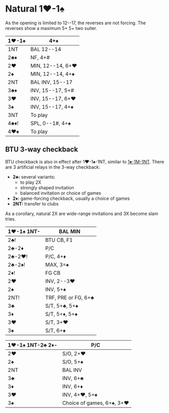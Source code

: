 # Natural 1♥-1♠

As the opening is limited to 12--17, the reverses are not forcing.  The reverses
show a maximum 5+ 5+ two suiter.

| 1♥-1♠  | 4+♠ |
|--------|-----|
| 1NT    | BAL 12--14
| 2♣♦    | NF, 4+#
| 2♥     | MIN, 12--14, 6+♥
| 2♠     | MIN, 12--14, 4+♠
| 2NT    | BAL INV, 15--17
| 3♣♦    | INV, 15--17, 5+#
| 3♥     | INV, 15--17, 6+♥
| 3♠     | INV, 15--17, 4+♠
| 3NT    | To play
| 4♣♦!   | SPL, 0--1#, 4+♠
| 4♥♠    | To play

## BTU 3-way checkback

BTU checkback is also in effect after 1♥-1♠-1NT, similar to [1♦-1M-1NT][btucb].
There are 3 artificial relays in the 3-way checkback:

- **2♣:** several variants:
  - to play 2X
  - strongly shaped invitation
  - balanced invitation or choice of games
- **2♦:** game-forcing checkback, usually a choice of games
- **2NT:** transfer to clubs

As a corollary, natural 2X are wide-range invitations and 3X become slam tries.

[btucb]: ../1D/1M.md#btu-3-way-checkback

| 1♥-1♠ 1NT- | BAL MIN |
|------------|---------|
| 2♣!        | BTU CB, F1
| 2♣-2♦      | P/C
| 2♣-2♥!     | P/C, 4+♦
| 2♣-2♠!     | MAX, 3=♠
| 2♦!        | FG CB
| 2♥         | INV, 2--3♥
| 2♠         | INV, 5+♠
| 2NT!       | TRF, PRE or FG, 6+♣
| 3♣         | S/T, 5+♣, 5+♠
| 3♦         | S/T, 5+♦, 5+♠
| 3♥         | S/T, 3+♥
| 3♠         | S/T, 6+♠

| 1♥-1♠ 1NT-2♣ 2♦- | P/C |
|------------------|-----|
| 2♥               | S/O, 2+♥
| 2♠               | S/O, 5+♠
| 2NT              | BAL INV
| 3♣               | INV, 6+♣
| 3♦               | INV, 6+♦
| 3♥               | INV, 4+♥, 5+♠
| 3♠               | Choice of games, 6+♠, 3+♥
